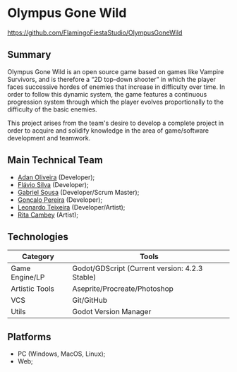 # Olympus Gone Wild

https://github.com/FlamingoFiestaStudio/OlympusGoneWild

## Summary

Olympus Gone Wild is an open source game based on games like Vampire Survivors, and is therefore a “2D top-down shooter” in which the player faces successive hordes of enemies that increase in difficulty over time. In order to follow this dynamic system, the game features a continuous progression system through which the player evolves proportionally to the difficulty of the basic enemies.

This project arises from the team's desire to develop a complete project in order to acquire and solidify knowledge in the area of game/software development and teamwork.

## Main Technical Team

- [Adan Oliveira](https://github.com/Adan0k) (Developer);
- [Flávio Silva](https://github.com/201flaviosilva) (Developer);
- [Gabriel Sousa](https://github.com/Gabriel-Sous-a) (Developer/Scrum Master);
- [Gonçalo Pereira](https://github.com/Goncalo-FP) (Developer);
- [Leonardo Teixeira](https://github.com/LeoHabs) (Developer/Artist);
- [Rita Cambey](https://www.instagram.com/ritta_cambey/) (Artist);


## Technologies

| Category       | Tools                                          |
| -------------- | ---------------------------------------------- |
| Game Engine/LP | Godot/GDScript (Current version: 4.2.3 Stable) |
| Artistic Tools | Aseprite/Procreate/Photoshop                   |
| VCS            | Git/GitHub                                     |
| Utils          | Godot Version Manager                          |

## Platforms

- PC (Windows, MacOS, Linux);
- Web;
